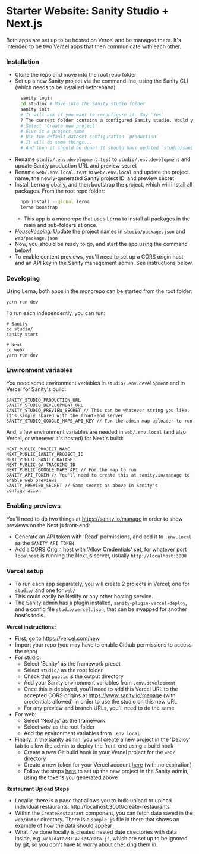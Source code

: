 # Starter Website: Sanity Studio + Next.js

Both apps are set up to be hosted on Vercel and be managed there. It's intended to be two Vercel apps that then communicate with each other.

### Installation

- Clone the repo and move into the root repo folder
- Set up a new Sanity project via the command line, using the Sanity CLI (which needs to be installed beforehand)
  ```sh
    sanity login
    cd studio/ # Move into the Sanity studio folder
    sanity init
    # It will ask if you want to reconfigure it. Say 'Yes'
    ? The current folder contains a configured Sanity studio. Would you like to reconfigure it? (Y/n)
    # Select 'Create new project'
    # Give it a project name
    # Use the default dataset configuration `production`
    # It will do some things...
    # And then it should be done! It should have updated `studio/sanity.json` with your new project ID
  ```
- Rename `studio/.env.development.test` to `studio/.env.development` and update Sanity production URL and preview secret
- Rename `web/.env.local.test` to `web/.env.local` and update the project name, the newly-generated Sanity project ID, and preview secret
- Install Lerna globally, and then bootstrap the project, which will install all packages. From the root repo folder:
  ```sh
    npm install --global lerna
    lerna boostrap
  ```
  - This app is a monorepo that uses Lerna to install all packages in the main and sub-folders at once.
- *Housekeeping:* Update the project names in `studio/package.json` and `web/package.json`
- Now, you should be ready to go, and start the app using the command below!
- To enable content previews, you'll need to set up a CORS origin host and an API key in the Sanity management admin. See instructions below.

### Developing

Using Lerna, both apps in the monorepo can be started from the root folder:

```
yarn run dev
```

To run each independently, you can run:

```
# Sanity
cd studio/
sanity start

# Next
cd web/
yarn run dev
```

### Environment variables

You need some environment variables in `studio/.env.development` and in Vercel for Sanity's build:

```
SANITY_STUDIO_PRODUCTION_URL
SANITY_STUDIO_DEVELOPMENT_URL
SANITY_STUDIO_PREVIEW_SECRET // This can be whatever string you like, it's simply shared with the front-end server
SANITY_STUDIO_GOOGLE_MAPS_API_KEY // For the admin map uploader to run
```

And, a few environment variables are needed in `web/.env.local` (and also Vercel, or wherever it's hosted) for Next's build:

```
NEXT_PUBLIC_PROJECT_NAME
NEXT_PUBLIC_SANITY_PROJECT_ID
NEXT_PUBLIC_SANITY_DATASET
NEXT_PUBLIC_GA_TRACKING_ID
NEXT_PUBLIC_GOOGLE_MAPS_API // For the map to run
SANITY_API_TOKEN // You'll need to create this at sanity.io/manage to enable web previews
SANITY_PREVIEW_SECRET // Same secret as above in Sanity's configuration
```

### Enabling previews

You'll need to do two things at https://sanity.io/manage in order to show previews on the Next.js front-end:
- Generate an API token with 'Read' permissions, and add it to `.env.local` as the `SANITY_API_TOKEN`
- Add a CORS Origin host with 'Allow Credentials' set, for whatever port `localhost` is running the Next.js server, usually `http://localhost:3000`


### Vercel setup

- To run each app separately, you will create 2 projects in Vercel; one for `studio/` and one for `web/`
- This could easily be Netlify or any other hosting service. 
- The Sanity admin has a plugin installed, `sanity-plugin-vercel-deploy`, and a config file `studio/vercel.json`, that can be swapped for another host's tools.

**Vercel instructions:**
- First, go to https://vercel.com/new
- Import your repo (you may have to enable Github permissions to access the repo)
- For studio:
  - Select 'Sanity' as the framework preset
  - Select `studio/` as the root folder
  - Check that `public` is the output directory
  - Add your Sanity environment variables from `.env.development`
  - Once this is deployed, you'll need to add this Vercel URL to the accepted CORS origins at https://www.sanity.io/manage (with credentials allowed) in order to use the studio on this new URL
  - For any preview and branch URLs, you'll need to do the same
- For web:
  - Select 'Next.js' as the framework
  - Select `web/` as the root folder
  - Add the environment variables from `.env.local`
- Finally, in the Sanity admin, you will create a new project in the 'Deploy' tab to allow the admin to deploy the front-end using a build hook
  - Create a new Git build hook in your Vercel project for the `web/` directory
  - Create a new token for your Vercel account [here](https://vercel.com/account/tokens) (with no expiration)
  - Follow the steps [here](https://www.sanity.io/plugins/vercel-deploy) to set up the new project in the Sanity admin, using the tokens you generated above


**Restaurant Upload Steps**

- Locally, there is a page that allows you to bulk-upload or upload individual restaurants: http://localhost:3000/create-restaurants
- Within the `CreateRestaurant` component, you can fetch data saved in the `web/data/` directory. There is a `sample.js` file in there that shows an example of how the data should appear
- What I've done locally is created nested date directories with data inside, e.g. `web/data/01142023/data.js`, which are set up to be ignored by git, so you don't have to worry about checking them in.